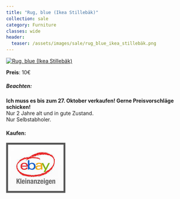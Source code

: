 ```yaml
---
title: "Rug, blue (Ikea Stillebäk)"
collection: sale
category: Furniture
classes: wide
header: 
  teaser: /assets/images/sale/rug_blue_ikea_stillebäk.png
---
```




<a href="https://www.ebay-kleinanzeigen.de/s-anzeige/blauer-teppich-ikea-stillebaek-/1548735371-90-9420">
  <img src="/assets/images/sale/rug_blue_ikea_stillebäk.png" alt="Rug, blue (Ikea Stillebäk)">
</a>

**Preis**: 10€

##### Beachten:
**Ich muss es bis zum 27. Oktober verkaufen! Gerne Preisvorschläge schicken!**<br>
Nur 2 Jahre alt und in gute Zustand.<br>
Nur Selbstabholer.

#### Kaufen:
<a href="https://www.ebay-kleinanzeigen.de/s-anzeige/blauer-teppich-ikea-stillebaek-/1548735371-90-9420">
  <img src="/assets/images/ebay.png" alt="Ebay Kleinanzeigen" style="border: 5px solid #555">
</a>

